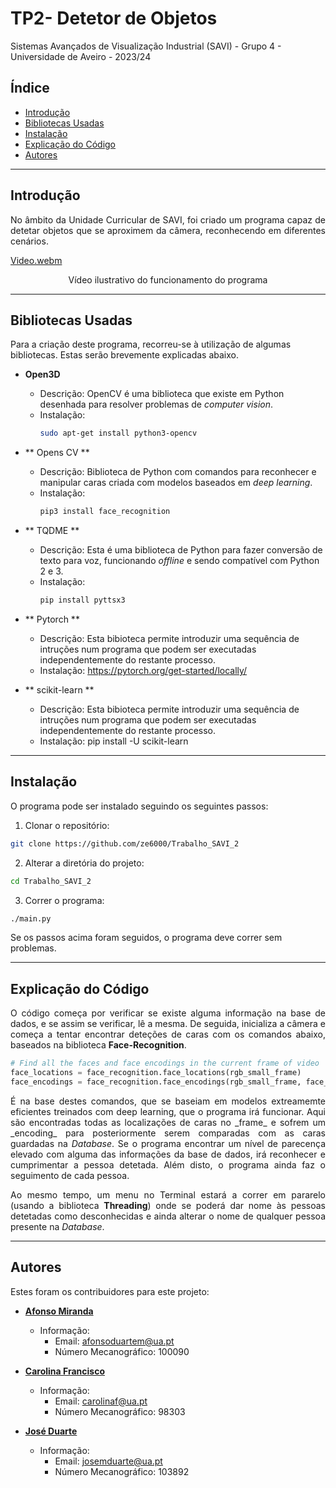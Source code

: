 # TP2- Detetor de Objetos
Sistemas Avançados de Visualização Industrial (SAVI) - Grupo 4 - Universidade de Aveiro - 2023/24

## Índice

- [Introdução](#introduction)
- [Bibliotecas Usadas](#libraries-used)
- [Instalação](#installation)
- [Explicação do Código](#code-explanation)
- [Autores](#authors)

---
## Introdução

<p align="justify"> No âmbito da Unidade Curricular de SAVI, foi criado um programa capaz de detetar objetos que se aproximem da câmera, reconhecendo em diferentes cenários. <br> </p>

[Video.webm](https://github.com/joaonogueiro/TP1_SAVI/assets/114345550/8f64f7c6-c3a3-4698-b44e-39805258fb1)

<p align="center">
Vídeo ilustrativo do funcionamento do programa 
</p>


---
## Bibliotecas Usadas

Para a criação deste programa, recorreu-se à utilização de algumas bibliotecas. Estas serão brevemente explicadas abaixo.

- **Open3D**
  - Descrição: OpenCV é uma biblioteca que existe em Python desenhada para resolver problemas de _computer vision_. 
  - Instalação:
    ```bash
    sudo apt-get install python3-opencv
    ```

- ** Opens CV **
  - Descrição: Biblioteca de Python com comandos para reconhecer e manipular caras criada com modelos baseados em _deep learning_. 
  - Instalação:
    ```bash
    pip3 install face_recognition
    ```

- ** TQDME **
  - Descrição: Esta é uma biblioteca de Python para fazer conversão de texto para voz, funcionando _offline_ e sendo compatível com Python 2 e 3.
  - Instalação:
    ```bash
    pip install pyttsx3
    ```

- ** Pytorch **
  - Descrição: Esta bibioteca permite introduzir uma sequência de intruções num programa que podem ser executadas independentemente do restante processo.
  - Instalação: https://pytorch.org/get-started/locally/
   
  
- ** scikit-learn **
  - Descrição: Esta bibioteca permite introduzir uma sequência de intruções num programa que podem ser executadas independentemente do restante processo.
  - Instalação: pip install -U scikit-learn

---
## Instalação

O programa pode ser instalado seguindo os seguintes passos:

1. Clonar o repositório:
```bash
git clone https://github.com/ze6000/Trabalho_SAVI_2
```
2. Alterar a diretória do projeto:
```bash
cd Trabalho_SAVI_2
```
3. Correr o programa:
```bash
./main.py
```

Se os passos acima foram seguidos, o programa deve correr sem problemas.


---
## Explicação do Código 

<p align="justify"> O código começa por verificar se existe alguma informação na base de dados, e se assim se verificar, lê a mesma. De seguida, inicializa a câmera e começa a tentar encontrar deteções de caras com os comandos abaixo, baseados na biblioteca <b>Face-Recognition</b>.</p>

```python
# Find all the faces and face encodings in the current frame of video
face_locations = face_recognition.face_locations(rgb_small_frame)
face_encodings = face_recognition.face_encodings(rgb_small_frame, face_locations)
```
<p align="justify">É na base destes comandos, que se baseiam em modelos extreamemte eficientes treinados com deep learning, que o programa irá funcionar. Aqui são encontradas todas as localizações de caras no _frame_ e sofrem um _encoding_ para posteriormente serem comparadas com as caras guardadas na <i>Database</i>. Se o programa encontrar um nível de parecença elevado com alguma das informações da base de dados, irá reconhecer e cumprimentar a pessoa detetada. Além disto, o programa ainda faz o seguimento de cada pessoa.</p>
<p align="justify">Ao mesmo tempo, um menu no Terminal estará a correr em pararelo (usando a biblioteca <b>Threading</b>) onde se poderá dar nome às pessoas detetadas como desconhecidas e ainda alterar o nome de qualquer pessoa presente na <i>Database</i>.</p>

---
## Autores

Estes foram os contribuidores para este projeto:

- **[Afonso Miranda](https://github.com/afonsosmiranda)**
  - Informação:
    - Email: afonsoduartem@ua.pt
    - Número Mecanográfico: 100090

- **[Carolina Francisco ](https://github.com/Carolf27)**
  - Informação:
    - Email: carolinaf@ua.pt
    - Número Mecanográfico: 98303

- **[José Duarte](https://github.com/Ze6000)**
  - Informação:
    - Email: josemduarte@ua.pt
    - Número Mecanográfico: 103892

